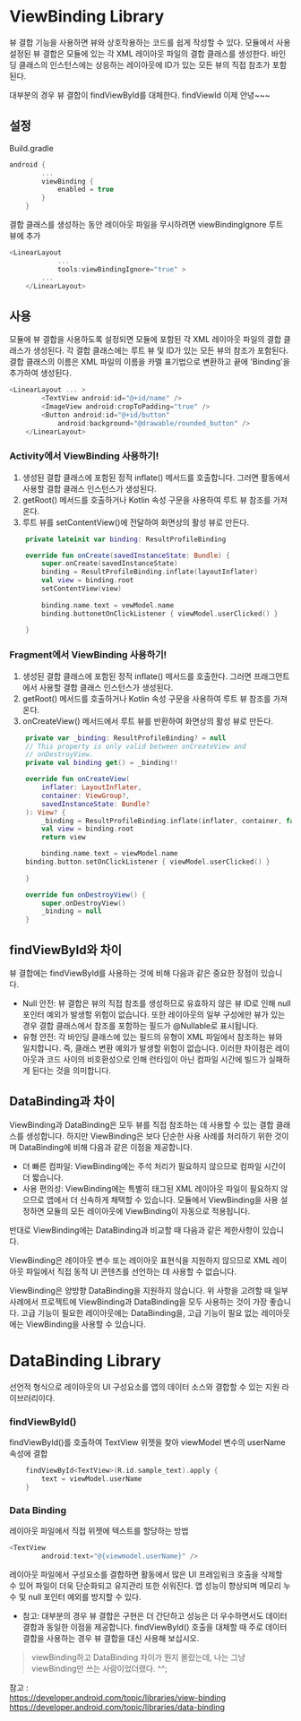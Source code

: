 # ViewBinding Library
뷰 결합 기능을 사용하면 뷰와 상호작용하는 코드를 쉽게 작성할 수 있다. 모듈에서 사용 설정된 뷰 결합은 모듈에 있는 각 XML 레이아웃 파일의 결합 클래스를 생성한다. 바인딩 클래스의 인스턴스에는 상응하는 레이아웃에 ID가 있는 모든 뷰의 직접 참조가 포함된다.

대부분의 경우 뷰 결합이 findViewById를 대체한다.
findViewId 이제 안녕~~~



## 설정
Build.gradle
```Kotlin
android {
        ...
        viewBinding {
            enabled = true
        }
    }
 ```
결합 클래스를 생성하는 동안 레이아웃 파일을 무시하려면 viewBindingIgnore 루트 뷰에 추가
```Kotlin
<LinearLayout
            ...
            tools:viewBindingIgnore="true" >
        ...
    </LinearLayout>
```
## 사용

모듈에 뷰 결합을 사용하도록 설정되면 모듈에 포함된 각 XML 레이아웃 파일의 결합 클래스가 생성된다. 각 결합 클래스에는 루트 뷰 및 ID가 있는 모든 뷰의 참조가 포함된다. 결합 클래스의 이름은 XML 파일의 이름을 카멜 표기법으로 변환하고 끝에 'Binding'을 추가하여 생성된다.

```Kotlin 
<LinearLayout ... >
        <TextView android:id="@+id/name" />
        <ImageView android:cropToPadding="true" />
        <Button android:id="@+id/button"
            android:background="@drawable/rounded_button" />
    </LinearLayout>
```    
### Activity에서 ViewBinding 사용하기!
1. 생성된 결합 클래스에 포함된 정적 inflate() 메서드를 호출합니다. 그러면 활동에서 사용할 결합 클래스 인스턴스가 생성된다.
2. getRoot() 메서드를 호출하거나 Kotlin 속성 구문을 사용하여 루트 뷰 참조를 가져온다.
3. 루트 뷰를 setContentView()에 전달하여 화면상의 활성 뷰로 만든다.
```Kotlin
    private lateinit var binding: ResultProfileBinding

    override fun onCreate(savedInstanceState: Bundle) {
        super.onCreate(savedInstanceState)
        binding = ResultProfileBinding.inflate(layoutInflater)
        val view = binding.root
        setContentView(view)
        
        binding.name.text = vewModel.name
        binding.buttonetOnClickListener { viewModel.userClicked() }
    
    } 
```
### Fragment에서 ViewBinding 사용하기!
1. 생성된 결합 클래스에 포함된 정적 inflate() 메서드를 호출한다. 그러면 프래그먼트에서 사용할 결합 클래스 인스턴스가 생성된다.
2. getRoot() 메서드를 호출하거나 Kotlin 속성 구문을 사용하여 루트 뷰 참조를 가져온다.
3. onCreateView() 메서드에서 루트 뷰를 반환하여 화면상의 활성 뷰로 만든다.
```Kotlin
    private var _binding: ResultProfileBinding? = null
    // This property is only valid between onCreateView and
    // onDestroyView.
    private val binding get() = _binding!!

    override fun onCreateView(
        inflater: LayoutInflater,
        container: ViewGroup?,
        savedInstanceState: Bundle?
    ): View? {
        _binding = ResultProfileBinding.inflate(inflater, container, false)
        val view = binding.root
        return view

        binding.name.text = viewModel.name
    binding.button.setOnClickListener { viewModel.userClicked() }
    
    }

    override fun onDestroyView() {
        super.onDestroyView()
        _binding = null
    }
```
## findViewById와 차이
뷰 결합에는 findViewById를 사용하는 것에 비해 다음과 같은 중요한 장점이 있습니다.

- Null 안전: 뷰 결합은 뷰의 직접 참조를 생성하므로 유효하지 않은 뷰 ID로 인해 null 포인터 예외가 발생할 위험이 없습니다. 또한 레이아웃의 일부 구성에만 뷰가 있는 경우 결합 클래스에서 참조를 포함하는 필드가 @Nullable로 표시됩니다.
- 유형 안전: 각 바인딩 클래스에 있는 필드의 유형이 XML 파일에서 참조하는 뷰와 일치합니다. 즉, 클래스 변환 예외가 발생할 위험이 없습니다.
이러한 차이점은 레이아웃과 코드 사이의 비호환성으로 인해 런타임이 아닌 컴파일 시간에 빌드가 실패하게 된다는 것을 의미합니다.

## DataBinding과 차이
ViewBinding과 DataBinding은 모두 뷰를 직접 참조하는 데 사용할 수 있는 결합 클래스를 생성합니다. 하지만 ViewBinding은 보다 단순한 사용 사례를 처리하기 위한 것이며 DataBinding에 비해 다음과 같은 이점을 제공합니다.

- 더 빠른 컴파일: ViewBinding에는 주석 처리가 필요하지 않으므로 컴파일 시간이 더 짧습니다.
- 사용 편의성: ViewBinding에는 특별히 태그된 XML 레이아웃 파일이 필요하지 않으므로 앱에서 더 신속하게 채택할 수 있습니다. 모듈에서 ViewBinding을 사용 설정하면 모듈의 모든 레이아웃에 ViewBinding이 자동으로 적용됩니다.

반대로 ViewBinding에는 DataBinding과 비교할 때 다음과 같은 제한사항이 있습니다.

ViewBinding은 레이아웃 변수 또는 레이아웃 표현식을 지원하지 않으므로 XML 레이아웃 파일에서 직접 동적 UI 콘텐츠를 선언하는 데 사용할 수 없습니다.

ViewBinding은 양방향 DataBinding을 지원하지 않습니다.
위 사항을 고려할 때 일부 사례에서 프로젝트에 ViewBinding과 DataBinding을 모두 사용하는 것이 가장 좋습니다. 고급 기능이 필요한 레이아웃에는 DataBinding을, 고급 기능이 필요 없는 레이아웃에는 ViewBinding을 사용할 수 있습니다.


# DataBinding Library
선언적 형식으로 레이아웃의 UI 구성요소를 앱의 데이터 소스와 결합할 수 있는 지원 라이브러리이다.<br>

### findViewById()
findViewById()를 호출하여 TextView 위젯을 찾아 viewModel 변수의 userName 속성에 결합

```Kotlin 
    findViewById<TextView>(R.id.sample_text).apply {
        text = viewModel.userName
    }

```
### Data Binding
레이아웃 파일에서 직접 위젯에 텍스트를 할당하는 방법
```Kotlin
<TextView
        android:text="@{viewmodel.userName}" />
```


레이아웃 파일에서 구성요소를 결합하면 활동에서 많은 UI 프레임워크 호출을 삭제할 수 있어 파일이 더욱 단순화되고 유지관리 또한 쉬워진다. 앱 성능이 향상되며 메모리 누수 및 null 포인터 예외를 방지할 수 있다.

- 참고: 대부분의 경우 뷰 결합은 구현은 더 간단하고 성능은 더 우수하면서도 데이터 결합과 동일한 이점을 제공합니다. findViewById() 호출을 대체할 때 주로 데이터 결합을 사용하는 경우 뷰 결합을 대신 사용해 보십시오.

> viewBinding하고 DataBinding 차이가 뭔지 몰랐는데, 나는 그냥 viewBinding만 쓰는 사람이었더랬다. ^^;

참고 : <br>
https://developer.android.com/topic/libraries/view-binding
https://developer.android.com/topic/libraries/data-binding